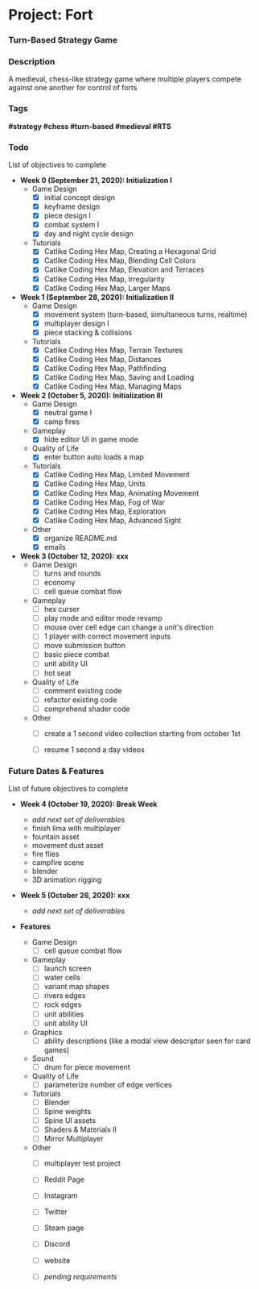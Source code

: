 # Project: Fort
### Turn-Based Strategy Game


### Description
A medieval, chess-like strategy game where multiple players compete against one another for control of forts


### Tags
<strong>#strategy #chess #turn-based #medieval #RTS</strong>


### Todo
List of objectives to complete

- **Week 0 (September 21, 2020): Initialization I**
	- Game Design
		- [x] initial concept design
		- [x] keyframe design
		- [x] piece design I
		- [x] combat system I
		- [x] day and night cycle design
	- Tutorials
		- [x] Catlike Coding Hex Map, Creating a Hexagonal Grid
		- [x] Catlike Coding Hex Map, Blending Cell Colors
		- [x] Catlike Coding Hex Map, Elevation and Terraces
		- [x] Catlike Coding Hex Map, Irregularity
		- [x] Catlike Coding Hex Map, Larger Maps

- **Week 1 (September 28, 2020): Initialization II**
	- Game Design
		- [x] movement system (turn-based, simultaneous turns, realtime) 
		- [x] multiplayer design I
		- [x] piece stacking & collisions
	- Tutorials
		- [x] Catlike Coding Hex Map, Terrain Textures
		- [x] Catlike Coding Hex Map, Distances
		- [x] Catlike Coding Hex Map, Pathfinding
		- [x] Catlike Coding Hex Map, Saving and Loading
		- [x] Catlike Coding Hex Map, Managing Maps

- **Week 2 (October 5, 2020): Initialization III**
	- Game Design
		- [x] neutral game I
		- [x] camp fires
	- Gameplay
		- [x] hide editor UI in game mode
	- Quality of Life
		- [x] enter button auto loads a map
	- Tutorials
		- [x] Catlike Coding Hex Map, Limited Movement
		- [x] Catlike Coding Hex Map, Units
		- [x] Catlike Coding Hex Map, Animating Movement
		- [x] Catlike Coding Hex Map, Fog of War
		- [x] Catlike Coding Hex Map, Exploration
		- [x] Catlike Coding Hex Map, Advanced Sight
	- Other
		- [x] organize README.md
		- [x] emails 
		
- **Week 3 (October 12, 2020): xxx**
	- Game Design
		- [ ] turns and rounds
		- [ ] economy		
		- [ ] cell queue combat flow
	- Gameplay
		- [ ] hex curser
		- [ ] play mode and editor mode revamp
		- [ ] mouse over cell edge can change a unit's direction
		- [ ] 1 player with correct movement inputs
		- [ ] move submission button
		- [ ] basic piece combat
		- [ ] unit ability UI
		- [ ] hot seat
	- Quality of Life
		- [ ] comment existing code
		- [ ] refactor existing code
		- [ ] comprehend shader code
	- Other
		- [ ] create a 1 second video collection starting from october 1st
		- [ ] resume 1 second a day videos
		

### Future Dates & Features
List of future objectives to complete

- **Week 4 (October 19, 2020): Break Week**
	- *add next set of deliverables*
	- finish lima with multiplayer
	- fountain asset
	- movement dust asset
	- fire flies
	- campfire scene
	- blender
	- 3D animation rigging

- **Week 5 (October 26, 2020): xxx**
	- *add next set of deliverables*

- **Features**
	- Game Design
		- [ ] cell queue combat flow
	- Gameplay
		- [ ] launch screen
		- [ ] water cells 
		- [ ] variant map shapes
		- [ ] rivers edges
		- [ ] rock edges 
		- [ ] unit abilities
		- [ ] unit ability UI
	- Graphics
		- [ ] ability descriptions (like a modal view descriptor seen for card games)
	- Sound
		- [ ] drum for piece movement
	- Quality of Life
		- [ ] parameterize number of edge vertices
	- Tutorials
		- [ ] Blender
		- [ ] Spine weights
		- [ ] Spine UI assets
		- [ ] Shaders & Materials II
		- [ ] Mirror Multiplayer
	- Other
		- [ ] multiplayer test project
		- [ ] Reddit Page
		- [ ] Instagram
		- [ ] Twitter
		- [ ] Steam page
		- [ ] Discord
		- [ ] website
		- [ ] *pending requirements*

